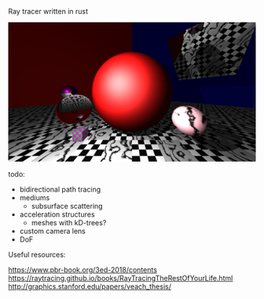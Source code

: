 Ray tracer written in rust

![](https://github.com/ekarpp/rust_tracer/blob/master/render.png?raw=true)

todo:
- bidirectional path tracing
- mediums
  - subsurface scattering
- acceleration structures
  - meshes with kD-trees?
- custom camera lens
- DoF


Useful resources:

https://www.pbr-book.org/3ed-2018/contents
https://raytracing.github.io/books/RayTracingTheRestOfYourLife.html
http://graphics.stanford.edu/papers/veach_thesis/
